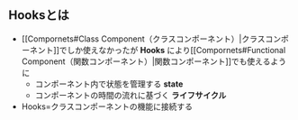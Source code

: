 ## Hooksとは
- [[Compornets#Class Component（クラスコンポーネント）|クラスコンポーネント]]でしか使えなかったが __Hooks__ により[[Compornets#Functional Component（関数コンポーネント）|関数コンポーネント]]でも使えるように
	- コンポーネント内で状態を管理する __state__
	- コンポーネントの時間の流れに基づく __ライフサイクル__
- Hooks=クラスコンポーネントの機能に接続する
